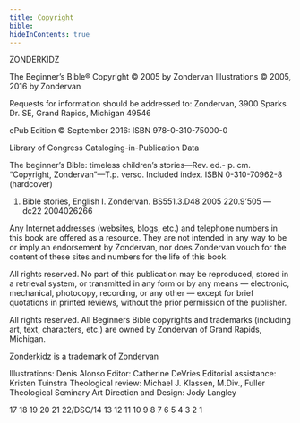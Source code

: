 ```yaml
---
title: Copyright
bible: 
hideInContents: true
---
```


ZONDERKIDZ

The Beginner’s Bible®
Copyright © 2005 by Zondervan
Illustrations © 2005, 2016 by Zondervan

Requests for information should be addressed to:
Zondervan, 3900 Sparks Dr. SE, Grand Rapids, Michigan 49546

ePub Edition © September 2016: ISBN 978-0-310-75000-0

Library of Congress Cataloging-in-Publication Data

The beginner’s Bible: timeless children’s stories—Rev. ed.-
p. cm.
“Copyright, Zondervan”—T.p. verso.
Included index.
ISBN 0-310-70962-8 (hardcover)
1. Bible stories, English I. Zondervan.
BS551.3.D48 2005
220.9’505 — dc22
2004026266

Any Internet addresses (websites, blogs, etc.) and telephone numbers in this book are offered as a resource. They are not intended in any way to be or imply an endorsement by Zondervan, nor does Zondervan vouch for the content of these sites and numbers for the life of this book.

All rights reserved. No part of this publication may be reproduced, stored in a retrieval system, or transmitted in any form or by any means — electronic, mechanical, photocopy, recording, or any other — except for brief quotations in printed reviews, without the prior permission of the publisher.

All rights reserved. All Beginners Bible copyrights and trademarks (including art, text, characters, etc.) are owned by Zondervan of Grand Rapids, Michigan.

Zonderkidz is a trademark of Zondervan

Illustrations: Denis Alonso
Editor: Catherine DeVries
Editorial assistance: Kristen Tuinstra
Theological review: Michael J. Klassen, M.Div., Fuller Theological Seminary
Art Direction and Design: Jody Langley

17 18 19 20 21 22/DSC/14 13 12 11 10 9 8 7 6 5 4 3 2 1
